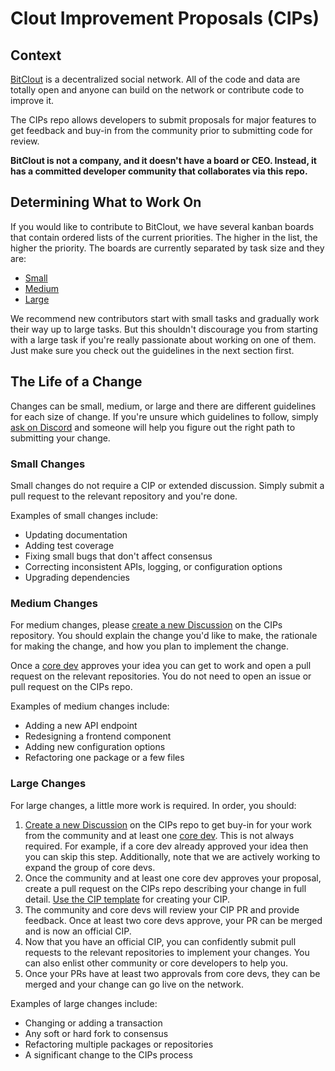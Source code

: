 # Clout Improvement Proposals (CIPs)

## Context

[BitClout](bitclout.com) is a decentralized social network. All of the code
and data are totally open and anyone can build on the network or
contribute code to improve it.

The CIPs repo allows developers to submit proposals for major features to get feedback and
buy-in from the community prior to submitting code for review.

 **BitClout is not a company, and it doesn't have a board or CEO. Instead,
 it has a committed developer community that collaborates via this repo.**

## Determining What to Work On

If you would like to contribute to BitClout, we have several kanban boards that contain
ordered lists of the current priorities. The higher in the list, the
higher the priority. The boards are currently separated by task size and they are:
- [Small](https://github.com/orgs/bitclout/projects/3)
- [Medium](https://github.com/orgs/bitclout/projects/2)
- [Large](https://github.com/orgs/bitclout/projects/1)

We recommend new contributors start with small tasks and gradually work their way
up to large tasks. But this shouldn't discourage you from starting with a large task
if you're  really passionate about working on one of them. Just make sure you check
out the guidelines in the next section first.

## The Life of a Change

Changes can be small, medium, or large and there are different guidelines 
for each size of change. If you're unsure which guidelines to follow, simply 
[ask on Discord](https://discord.gg/bitclout) and someone will help you 
figure out the right path to submitting your change.

### Small Changes

Small changes do not require a CIP or extended discussion. Simply submit a pull request to the relevant repository
and you're done.

Examples of small changes include:
- Updating documentation
- Adding test coverage
- Fixing small bugs that don't affect consensus
- Correcting inconsistent APIs, logging, or configuration options
- Upgrading dependencies

### Medium Changes

For medium changes, please [create a new Discussion](https://github.com/bitclout/cips/discussions/new)
on the CIPs repository. You should explain the change you'd like to make, the rationale for making
the change, and how you plan to implement the change.

Once a [core dev](https://github.com/orgs/bitclout/people)
approves your idea you can get to work and open a pull request on the relevant repositories. You do not need to
open an issue or pull request on the CIPs repo.

Examples of medium changes include:
- Adding a new API endpoint
- Redesigning a frontend component
- Adding new configuration options
- Refactoring one package or a few files

### Large Changes

For large changes, a little more work is required. In order, you should:
1. [Create a new Discussion](https://github.com/bitclout/cips/discussions/new) on the CIPs repo
to get buy-in for your work from the community and at least one
[core dev](https://github.com/orgs/bitclout/people).
This is not always required. For example, if a core dev already approved your idea
then you can skip this step. Additionally, note that we are actively working to 
expand the group of core devs.
2. Once the community and at least one core dev approves your proposal, create a pull request
on the CIPs repo describing your change in full detail.
[Use the CIP template](https://github.com/bitclout/cips/blob/main/cip-template.md) for creating
your CIP.
3. The community and core devs will review your CIP PR and provide feedback. Once
at least two core devs approve, your PR can be merged and is now an official CIP.
4. Now that you have an official CIP, you can confidently submit pull requests to the relevant
repositories to implement your changes. You can also enlist other community or core developers to help you.
5. Once your PRs have at least two approvals from core devs, they can be merged and your
change can go live on the network.

Examples of large changes include:
- Changing or adding a transaction
- Any soft or hard fork to consensus
- Refactoring multiple packages or repositories
- A significant change to the CIPs process
